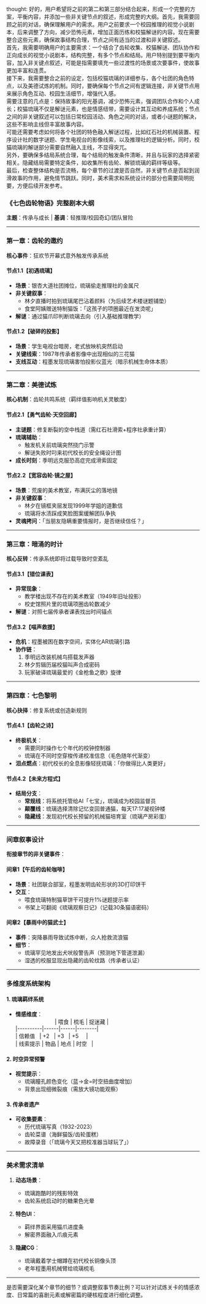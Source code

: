 
thought:
好的，用户希望将之前的第二和第三部分结合起来，形成一个完整的方案，平衡内容，并添加一些非关键节点的叙述，形成完整的大纲。首先，我需要回顾之前的对话，确保理解用户的需求。用户之前要求一个校园推理的视觉小说剧本，后来调整了方向，减少恐怖元素，增加正面历练和校猫解谜的内容。现在需要整合这些元素，确保故事结构合理，节点之间有适当的过渡和非关键叙述。  
首先，我需要明确用户的主要需求：一个结合了齿轮收集、校猫解谜、团队协作和正向成长的视觉小说剧本，结构完整，有多个节点和结局。用户特别提到要平衡内容，加入非关键点叙述，可能是指需要填充一些过渡性的场景或次要事件，使故事更加丰富和连贯。    
接下来，我需要整合之前的设定，包括校猫琉璃的详细参与，各个社团的角色特点，以及美德试炼的机制。同时，要确保每个节点之间有逻辑连接，非关键节点用来展示角色互动、校园生活细节，增强代入感。  
需要注意的几点是：保持故事的阳光基调，减少恐怖元素，强调团队合作和个人成长；校猫琉璃不仅是解谜元素，也是情感纽带，需要设计其互动和养成系统；节点之间的非关键叙述可以包括日常校园活动、角色之间的对话，或者小谜题的解决，这些不影响主线但丰富故事内容。  
可能还需要考虑如何将各个社团的特色融入解谜过程，比如红石社的机械装置、程序设计社的数字谜题、学生电视台的影像线索，以及推理社的逻辑分析。同时，校猫琉璃的解谜部分需要自然融入主线，不显得突兀。  
另外，要确保多结局系统合理，每个结局的触发条件清晰，并且与玩家的选择紧密相关。隐藏结局需要特定条件，如收集所有齿轮、解锁琉璃的羁绊等级等。  
最后，检查整体结构是否流畅，每个章节的过渡是否自然，非关键节点是否起到润滑故事的作用，避免情节跳跃。同时，美术需求和系统设计的部分也需要简明扼要，方便后续开发参考。  
### 《七色齿轮物语》完整剧本大纲  
**主题**：传承与成长 | **基调**：轻推理/校园奇幻/团队冒险  

---

### **第一章：齿轮的邀约**  
**核心事件**：狂欢节开幕式意外触发传承系统  

#### 节点1.1【初遇琉璃】  
- **场景**：银杏大道社团摊位，琉璃偷走推理社的金属尺  
- **非关键叙事**：  
  - 林夕直播时拍到琉璃尾巴沾着颜料（为后续艺术楼谜题铺垫）  
  - 食堂阿姨赠送特制猫饭：「这孩子的项圈最近在发烫呢」  
- **解谜**：通过猫爪印判断琉璃去向（引入基础推理教学）  

#### 节点1.2【破碎的投影】  
- **场景**：学生电视台暗房，老式放映机突然启动  
- **关键线索**：1987年传承者影像中出现相似的三花猫  
- **支线互动**：程墨发现琉璃害怕投影仪蓝光（暗示机械生命体本质）  

---

### **第二章：美德试炼**  
**核心机制**：齿轮共鸣系统（羁绊值影响机关灵敏度）  

#### 节点2.1【勇气齿轮·天空回廊】  
- **主谜题**：修复断裂的空中栈道（需红石社滑索+程序社承重计算）  
- **琉璃辅助**：  
  - 触发机关前琉璃突然挠门示警  
  - 解谜失败时叼来初代校长的安全绳设计图  
- **成长时刻**：季明远克服恐高症完成滑索固定  

#### 节点2.2【宽容齿轮·镜之屋】  
- **场景**：荒废的美术教室，布满灰尘的落地镜  
- **非关键叙事**：  
  - 林夕在镜框夹层发现1999年学姐的道歉信  
  - 琉璃将水渍踩成笑脸图案缓解团队争执  
- **灵魂拷问**：「当朋友隐瞒重要情报时，是否继续信任？」  

---

### **第三章：暗涌的时计**  
**核心反转**：传承系统即将过载导致时空紊乱  

#### 节点3.1【错位课表】  
- **异常现象**：  
  - 教学楼出现不存在的美术教室（1949年旧址投影）  
  - 校史馆照片里的琉璃项圈齿轮数减少  
- **解谜**：对照七届传承者课表找出时间锚点  

#### 节点3.2【喵声救援】  
- **危机**：程墨被困在数字空间，实体化AR琉璃引路  
- **协作链**：  
  1. 季明远改装机械鸟搭载发声器  
  2. 林夕剪辑历届校猫叫声合成密码  
  3. 玩家破译琉璃最爱的《金枪鱼之歌》旋律  

---

### **第四章：七色黎明**  
**核心抉择**：修复系统或创造新规则  

#### 节点4.1【齿轮之诗】  
- **终极机关**：  
  - 需要同时操作七个年代的校钟控制器  
  - 琉璃在不同时空穿梭传递校准信息（毛色随年代渐变）  
- **泪点燃点**：初代校长的全息影像轻抚琉璃：「你做得比人类更好」  

#### 节点4.2【未来方程式】  
- **结局分支**：  
  - **常规线**：将系统托管给AI「七宝」，琉璃成为校园监督员  
  - **颠覆线**：琉璃选择清除记忆变回普通猫，每天17:17凝视钟楼  
  - **隐藏线**：发现初代校长预留的机械猫培育室（琉璃产房彩蛋）  

---

### **间章叙事设计**  
**衔接章节的非关键事件**：  

#### 间章1【午后的齿轮咖啡】  
- **场景**：社团联合部室，程墨发明齿轮形状的3D打印饼干  
- **交互**：  
  - 喂食琉璃特制猫草饼干可提升1%谜题提示率  
  - 书架上可翻阅《琉璃观察日记》（记载30条猫语密码）  

#### 间章2【暴雨中的猫武士】  
- **事件**：突降暴雨导致试炼中断，众人抢救流浪猫  
- **细节**：  
  - 琉璃罕见地发出犬吠般警告声（预测地下管道泄漏）  
  - 湿透的校服显现出隐藏的齿轮纹路（传承者认证）  

---

### **多维度系统架构**  

#### 1. **琉璃羁绊系统**  
- **情感维度**：  
                           | 喂食 | 梳毛 | 捉迷藏 |  
  |----------|------|------|--------|  
  | 信赖值   | +2   | +3   | +5     |  
  | 线索提示 | 物品 | 地点 | 时空   |  

#### 2. **时空异常预警**  
- **视觉提示**：  
  - 琉璃瞳孔颜色变化（蓝→金=时空扭曲度增加）  
  - 背景出现细微裂痕（需放大镜功能观察）  

#### 3. **传承者遗产**  
- **可收集要素**：  
  - 历代琉璃写真（1932-2023）  
  - 齿轮菜谱（海鲜猫饭/齿轮蛋糕）  
  - 故障录音（「琉璃今天又把校准器当球玩了」）  

---

### **美术需求清单**  
1. **动态场景**：  
   - 琉璃跑酷时的残影特效  
   - 齿轮系统启动时的糖果色光晕  

2. **特色UI**：  
   - 羁绊界面采用猫爪进度条  
   - 解密界面融入爪痕元素  

3. **隐藏CG**：  
   - 琉璃戴着学士帽蹲在初代校长铜像头顶  
   - 老年程墨用机械臂给琉璃梳毛  

---

是否需要深化某个章节的细节？或调整叙事节奏比例？可以针对试炼关卡的情感浓度、日常篇的喜剧元素或解密篇的硬核程度进行细化调整。
